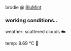 brodie @ [BluMint](https://www.linkedin.com/company/blumint-io/)

<!--weather_start-->
### working conditions..

weather: scattered clouds ☁️

temp: 8.69 °C 🧥

<!--weather_end-->
